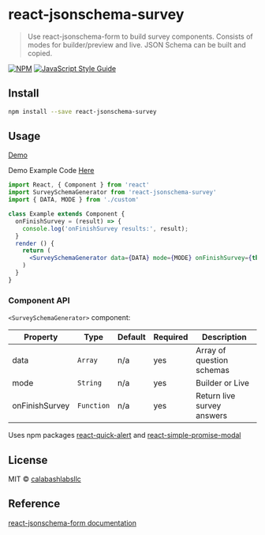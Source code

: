 # react-jsonschema-survey

> Use react-jsonschema-form to build survey components. Consists of modes for builder/preview and live. JSON Schema can be built and copied.

[![NPM](https://img.shields.io/npm/v/react-jsonschema-survey.svg)](https://www.npmjs.com/package/react-jsonschema-survey) [![JavaScript Style Guide](https://img.shields.io/badge/code_style-standard-brightgreen.svg)](https://standardjs.com)

## Install

```bash
npm install --save react-jsonschema-survey
```

## Usage
[Demo](https://calabashlabsllc.github.io/react-jsonschema-survey)

Demo Example Code [Here](https://github.com/CalabashLabsLLC/react-jsonschema-survey/tree/master/example)

```jsx
import React, { Component } from 'react'
import SurveySchemaGenerator from 'react-jsonschema-survey'
import { DATA, MODE } from './custom'

class Example extends Component {
  onFinishSurvey = (result) => {
    console.log('onFinishSurvey results:', result);
  }
  render () {
    return (
      <SurveySchemaGenerator data={DATA} mode={MODE} onFinishSurvey={this.onFinishSurvey} />
    )
  }
}
```

### Component API

`<SurveySchemaGenerator>` component:

Property | Type | Default | Required | Description
-------- | ---- | ------- | -------- |-----------
data | `Array` | n/a | yes | Array of question schemas
mode | `String` | n/a | yes | Builder or Live
onFinishSurvey | `Function` | n/a | yes | Return live survey answers

Uses npm packages [react-quick-alert](https://github.com/CalabashLabsLLC/react-quick-alert) and [react-simple-promise-modal](https://github.com/CalabashLabsLLC/react-simple-promise-modal)

## License
MIT © [calabashlabsllc](https://github.com/calabashlabsllc)

## Reference
[react-jsonschema-form documentation](https://react-jsonschema-form.readthedocs.io/)
